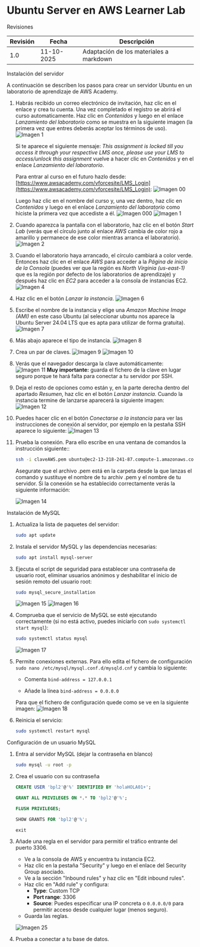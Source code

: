 # Ubuntu Server en AWS Learner Lab

<span class="mi_h3">Revisiones</span>

|Revisión | Fecha| Descripción|
|---------|------|-------------|
|1.0 | 11-10-2025 | Adaptación de los materiales a markdown|


<span class="mi_h3">Instalación del servidor</span>

A continuación se describen los pasos para crear un servidor Ubuntu en un laboratorio de aprendizaje de AWS Academy.

1. Habrás recibido un correo electrónico de invitación, haz clic en el enlace y crea tu cuenta. Una vez completado el registro se abrirá el curso automaticamente. Haz clic en *Contenidos* y luego en el enlace *Lanzamiento del laboratorio* como se muestra en la siguiente imagen (la primera vez que entres deberás aceptar los términos de uso).
    ![Imagen 1](img/AWS/imagen_001.jpg)

    Si te aparece el siguiente mensaje: *This assignment is locked till you access it through your respective LMS once, please use your LMS to access/unlock this assignment* vuelve a hacer clic en *Contenidos* y en el enlace *Lanzamiento del laboratorio*.

    Para entrar al curso en el futuro hazlo desde: [https://www.awsacademy.com/vforcesite/LMS_Login](https://www.awsacademy.com/vforcesite/LMS_Login):
    ![Imagen 00](img/AWS/imagen_00r.jpg)

    Luego haz clic en el nombre del curso y, una vez dentro, haz clic en *Contenidos* y luego en el enlace *Lanzamiento del laboratorio* como hiciste la primera vez que accediste a él.
    ![Imagen 000](img/AWS/imagen_000.jpg)
    ![Imagen 1](img/AWS/imagen_001.jpg)

    
2. Cuando aparezca la pantalla con el laboratorio, haz clic en el botón *Start Lab* (verás que el círculo junto al enlace *AWS* cambia de color rojo a amarillo y permanece de ese color mientras arranca el laboratorio).
    ![Imagen 2](img/AWS/imagen_002.jpg)

3. Cuando el laboratorio haya arrancado, el círculo cambiará a color verde. Entonces haz clic en el enlace *AWS* para acceder a la *Página de inicio de la Consola* (puedes ver que la región es *North Virginia (us-east-1)* que es la región por defecto de los laboratorios de aprendizaje) y después haz clic en *EC2* para acceder a la consola de instancias EC2.
    ![Imagen 4](img/AWS/imagen_004.jpg)

4. Haz clic en el botón *Lanzar la instancia*.
    ![Imagen 6](img/AWS/imagen_006.jpg)

5. Escribe el nombre de la instancia y elige una *Amazon Machine Image (AMI)* en este caso Ubuntu (al seleccionar ubuntu nos aparece la Ubuntu Server 24.04 LTS que es apta para utilizar de forma gratuita).
    ![Imagen 7](img/AWS/imagen_007.jpg)

6. Más abajo aparece el tipo de instancia.
    ![Imagen 8](img/AWS/imagen_008.jpg)

7. Crea un par de claves.
    ![Imagen 9](img/AWS/imagen_009.jpg)
    ![Imagen 10](img/AWS/imagen_010.jpg)

8. Verás que el navegador descarga la clave automáticamente:
    ![Imagen 11](img/AWS/imagen_011.jpg)
    <span class="mis_avisos">**Muy importante:** guarda el fichero de la clave en lugar seguro porque te hará falta para conectar a tu servidor por SSH.</span>

9. Deja el resto de opciones como están y, en la parte derecha dentro del apartado *Resumen*, haz clic en el botón *Lanzar instancia*. Cuando la instancia termine de lanzarse aparecerá la siguiente imagen:
    ![Imagen 12](img/AWS/imagen_012.jpg)

10. Puedes hacer clic en el botón *Conectarse a la instancia* para ver las instrucciones de conexión al servidor, por ejemplo en la pestaña SSH aparece lo siguiente:
    ![Imagen 13](img/AWS/imagen_013.jpg)

11. Prueba la conexión. Para ello escribe en una ventana de comandos la instrucción siguiente::

    ```bash
    ssh -i claveAWS.pem ubuntu@ec2-13-218-241-87.compute-1.amazonaws.com
    ```
    Asegurate que el archivo .pem está en la carpeta desde la que lanzas el comando y sustituye el nombre de tu archiv .pem y el nombre de tu servidor. Si la conexión se ha establecido correctamente verás la siguiente información:

    ![Imagen 14](img/AWS/imagen_014.jpg)



<span class="mi_h3">Instalación de MySQL</span>

1. Actualiza la lista de paquetes del servidor:
    ```bash
    sudo apt update
    ```
2. Instala el servidor MySQL y las dependencias necesarias:
    ```bash
    sudo apt install mysql-server
    ```
3. Ejecuta el script de seguridad para establecer una contraseña de usuario root, eliminar usuarios anónimos y deshabilitar el inicio de sesión remoto del usuario root:
    ```bash
    sudo mysql_secure_installation
    ```
    ![Imagen 15](img/AWS/imagen_015.jpg)
    ![Imagen 16](img/AWS/imagen_016.jpg)

4. Comprueba que el servicio de MySQL se esté ejecutando correctamente (si no está activo, puedes iniciarlo con `sudo systemctl start mysql`):
    ```bash
    sudo systemctl status mysql
    ```
    ![Imagen 17](img/AWS/imagen_017.jpg)
    
5. Permite conexiones externas. Para ello edita el fichero de configuración
`sudo nano /etc/mysql/mysql.conf.d/mysqld.cnf` y cambia lo siguiente:
    - Comenta `bind-address = 127.0.0.1`

    - Añade la línea `bind-address = 0.0.0.0`


    Para que el fichero de configuración quede como se ve en la siguiente imagen:
    ![Imagen 18](img/AWS/imagen_018.jpg)



6. Reinicia el servicio:
    ```bash
    sudo systemctl restart mysql
    ```


<span class="mi_h3">Configuración de un usuario MySQL</span>

1. Entra al servidor MySQL (dejar la contraseña en blanco)
    ```bash
    sudo mysql -u root -p 
    ```

2. Crea el usuario con su contraseña
    ```sql
    CREATE USER 'bpl2'@'%' IDENTIFIED BY 'holaHOLA01+';

    GRANT ALL PRIVILEGES ON *.* TO 'bpl2'@'%';
    
    FLUSH PRIVILEGES;
    
    SHOW GRANTS FOR 'bpl2'@'%';
    
    exit
    ```

3. Añade una regla en el servidor para permitir el tráfico entrante del puerto 3306.
    -  Ve a la consola de AWS y encuentra tu instancia EC2.
    -  Haz clic en la pestaña "Security" y luego en el enlace del Security Group asociado.
    -  Ve a la sección "Inbound rules" y haz clic en "Edit inbound rules".
    -  Haz clic en "Add rule" y configura:
        *   **Type**: Custom TCP
        *   **Port range**: 3306
        *   **Source**: Puedes especificar una IP concreta o `0.0.0.0/0` para permitir acceso desde cualquier lugar (menos seguro).
    -  Guarda las reglas.

    ![Imagen 25](img/AWS/imagen_025.jpg)


4. Prueba a conectar a tu base de datos.



<!--
```bash
sudo ufw allow 3306
```
-->



<!--
### ss -tulnp | grep 3306

**antes de habilitar acceso externo**
```
tcp LISTEN 0 151 127.0.0.1:3306 0.0.0.0:*
tcp LISTEN 0 70 127.0.0.1:33060 0.0.0.0:*
```

**después de habilitar acceso externo**
```
tcp LISTEN 0 70 127.0.0.1:33060 0.0.0.0:*
tcp LISTEN 0 151 0.0.0.0:3306 0.0.0.0:*
```
-->



